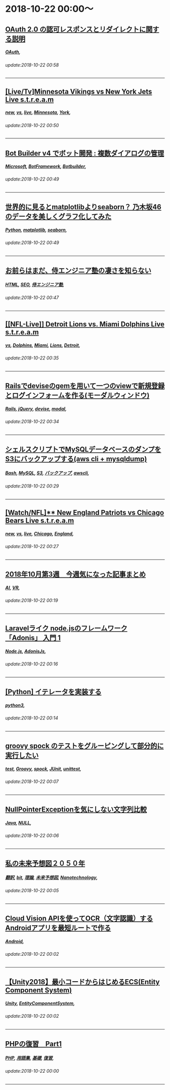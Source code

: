 # 2018-10-22 00:00～
## [OAuth 2.0 の認可レスポンスとリダイレクトに関する説明](https://qiita.com/TakahikoKawasaki/items/8567c80528da43c7e844)
##### [OAuth](https://qiita.com/tags/OAuth), 
###### update:2018-10-22 00:58
---
## [[Live/Tv]Minnesota Vikings vs New York Jets Live s.t.r.e.a.m](https://qiita.com/akashsen085/items/bf476cbf851c34a068a1)
##### [new](https://qiita.com/tags/new), [vs](https://qiita.com/tags/vs), [live](https://qiita.com/tags/live), [Minnesota](https://qiita.com/tags/Minnesota), [York](https://qiita.com/tags/York), 
###### update:2018-10-22 00:50
---
## [Bot Builder v4 でボット開発 : 複数ダイアログの管理](https://qiita.com/kenakamu/items/3fbfac20a1954164e8fd)
##### [Microsoft](https://qiita.com/tags/Microsoft), [BotFramework](https://qiita.com/tags/BotFramework), [Botbuilder](https://qiita.com/tags/Botbuilder), 
###### update:2018-10-22 00:49
---
## [世界的に見るとmatplotlibよりseaborn？ 乃木坂46のデータを美しくグラフ化してみた](https://qiita.com/taai/items/bdcdb96513c93f7ba5a6)
##### [Python](https://qiita.com/tags/Python), [matplotlib](https://qiita.com/tags/matplotlib), [seaborn](https://qiita.com/tags/seaborn), 
###### update:2018-10-22 00:49
---
## [お前らはまだ、侍エンジニア塾の凄さを知らない](https://qiita.com/mu_tomoya/items/b764b655291146a43cc9)
##### [HTML](https://qiita.com/tags/HTML), [SEO](https://qiita.com/tags/SEO), [侍エンジニア塾](https://qiita.com/tags/侍エンジニア塾), 
###### update:2018-10-22 00:47
---
## [[[NFL-Live]] Detroit Lions vs. Miami Dolphins Live s.t.r.e.a.m](https://qiita.com/akashsen085/items/447fb48de4f6255d1211)
##### [vs](https://qiita.com/tags/vs), [Dolphins](https://qiita.com/tags/Dolphins), [Miami](https://qiita.com/tags/Miami), [Lions](https://qiita.com/tags/Lions), [Detroit](https://qiita.com/tags/Detroit), 
###### update:2018-10-22 00:35
---
## [Railsでdeviseのgemを用いて一つのviewで新規登録とログインフォームを作る(モーダルウィンドウ)](https://qiita.com/shotadesu/items/ffd5666a2369f2875854)
##### [Rails](https://qiita.com/tags/Rails), [jQuery](https://qiita.com/tags/jQuery), [devise](https://qiita.com/tags/devise), [modal](https://qiita.com/tags/modal), 
###### update:2018-10-22 00:34
---
## [シェルスクリプトでMySQLデータベースのダンプをS3にバックアップする(aws cli + mysqldump)](https://qiita.com/s-katsumata/items/8b07fc2a1efb1586e0ae)
##### [Bash](https://qiita.com/tags/Bash), [MySQL](https://qiita.com/tags/MySQL), [S3](https://qiita.com/tags/S3), [バックアップ](https://qiita.com/tags/バックアップ), [awscli](https://qiita.com/tags/awscli), 
###### update:2018-10-22 00:29
---
## [[Watch/NFL]** New England Patriots vs Chicago Bears Live s.t.r.e.a.m](https://qiita.com/arfiislam/items/0b0dd71d6b31a7b77ec2)
##### [new](https://qiita.com/tags/new), [vs](https://qiita.com/tags/vs), [live](https://qiita.com/tags/live), [Chicago](https://qiita.com/tags/Chicago), [England](https://qiita.com/tags/England), 
###### update:2018-10-22 00:27
---
## [2018年10月第3週　今週気になった記事まとめ](https://qiita.com/naoto_yasuda/items/937ccdb68201d436c1c3)
##### [AI](https://qiita.com/tags/AI), [VR](https://qiita.com/tags/VR), 
###### update:2018-10-22 00:19
---
## [Laravelライク node.jsのフレームワーク 「Adonis」 入門 1](https://qiita.com/toknsi/items/d06d0f3c0fb86b10afc5)
##### [Node.js](https://qiita.com/tags/Node.js), [AdonisJs](https://qiita.com/tags/AdonisJs), 
###### update:2018-10-22 00:16
---
## [[Python] イテレータを実装する](https://qiita.com/tchnkmr/items/e740173d7400f8672d75)
##### [python3](https://qiita.com/tags/python3), 
###### update:2018-10-22 00:14
---
## [groovy spock のテストをグルーピングして部分的に実行したい](https://qiita.com/suzuki-hoge/items/b1ea396ed96528e5aac5)
##### [test](https://qiita.com/tags/test), [Groovy](https://qiita.com/tags/Groovy), [spock](https://qiita.com/tags/spock), [JUnit](https://qiita.com/tags/JUnit), [unittest](https://qiita.com/tags/unittest), 
###### update:2018-10-22 00:07
---
## [NullPointerExceptionを気にしない文字列比較](https://qiita.com/matsubox/items/0b5fec96e10630afbc01)
##### [Java](https://qiita.com/tags/Java), [NULL](https://qiita.com/tags/NULL), 
###### update:2018-10-22 00:06
---
## [私の未来予想図２０５０年](https://qiita.com/bananasinmyear/items/4e3b222c87f372926127)
##### [翻訳](https://qiita.com/tags/翻訳), [bit](https://qiita.com/tags/bit), [理論](https://qiita.com/tags/理論), [未来予想図](https://qiita.com/tags/未来予想図), [Nanotechnology](https://qiita.com/tags/Nanotechnology), 
###### update:2018-10-22 00:05
---
## [Cloud Vision APIを使ってOCR（文字認識）するAndroidアプリを最短ルートで作る](https://qiita.com/rui_qma/items/1eee6c1a096d59c30a0b)
##### [Android](https://qiita.com/tags/Android), 
###### update:2018-10-22 00:02
---
## [【Unity2018】最小コードからはじめるECS(Entity Component System)](https://qiita.com/Dorobou/items/a0a0ce317bf884df946c)
##### [Unity](https://qiita.com/tags/Unity), [EntityComponentSystem](https://qiita.com/tags/EntityComponentSystem), 
###### update:2018-10-22 00:02
---
## [PHPの復習　Part1](https://qiita.com/yuka_pon/items/2aa70d13f49bc2afcbf2)
##### [PHP](https://qiita.com/tags/PHP), [用語集](https://qiita.com/tags/用語集), [基礎](https://qiita.com/tags/基礎), [復習](https://qiita.com/tags/復習), 
###### update:2018-10-22 00:00
---





